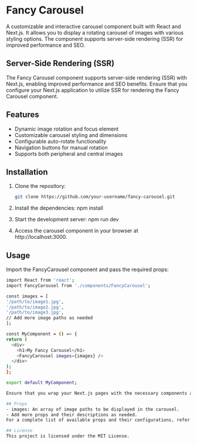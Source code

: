 # Fancy Carousel

A customizable and interactive carousel component built with React and Next.js. It allows you to display a rotating carousel of images with various styling options. The component supports server-side rendering (SSR) for improved performance and SEO.

## Server-Side Rendering (SSR)

The Fancy Carousel component supports server-side rendering (SSR) with Next.js, enabling improved performance and SEO benefits. Ensure that you configure your Next.js application to utilize SSR for rendering the Fancy Carousel component.

## Features

- Dynamic image rotation and focus element
- Customizable carousel styling and dimensions
- Configurable auto-rotate functionality
- Navigation buttons for manual rotation
- Supports both peripheral and central images

## Installation

1. Clone the repository:

   ```bash
   git clone https://github.com/your-username/fancy-carousel.git
2. Install the dependencies:
   npm install

3. Start the development server:
    npm run dev

4. Access the carousel component in your browser at http://localhost:3000.

## Usage
Import the FancyCarousel component and pass the required props:

  ```bash 
  import React from 'react';
import FancyCarousel from './components/FancyCarousel';

const images = [
  '/path/to/image1.jpg',
  '/path/to/image2.jpg',
  '/path/to/image3.jpg',
  // Add more image paths as needed
];

const MyComponent = () => {
  return (
    <div>
      <h1>My Fancy Carousel</h1>
      <FancyCarousel images={images} />
    </div>
  );
};

export default MyComponent;

Ensure that you wrap your Next.js pages with the necessary components and configure the appropriate data fetching methods.

## Props
- images: An array of image paths to be displayed in the carousel.
- Add more props and their descriptions as needed.
For a complete list of available props and their configurations, refer to the component code.

## License
This project is licensed under the MIT License.

